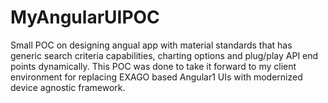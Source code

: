 # MyAngularUIPOC

Small POC on designing angual app with material standards that has generic search criteria capabilities, charting options and plug/play API end points dynamically. 
This POC was done to take it forward to my client environment for replacing EXAGO based Angular1 UIs with modernized device agnostic framework.
